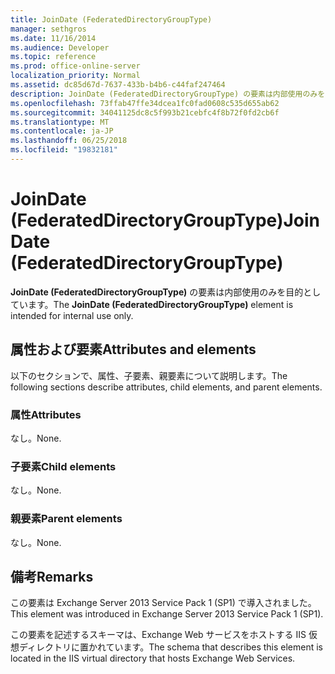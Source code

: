 ```yaml
---
title: JoinDate (FederatedDirectoryGroupType)
manager: sethgros
ms.date: 11/16/2014
ms.audience: Developer
ms.topic: reference
ms.prod: office-online-server
localization_priority: Normal
ms.assetid: dc85d67d-7637-433b-b4b6-c44faf247464
description: JoinDate (FederatedDirectoryGroupType) の要素は内部使用のみを目的としています。
ms.openlocfilehash: 73ffab47ffe34dcea1fc0fad0608c535d655ab62
ms.sourcegitcommit: 34041125dc8c5f993b21cebfc4f8b72f0fd2cb6f
ms.translationtype: MT
ms.contentlocale: ja-JP
ms.lasthandoff: 06/25/2018
ms.locfileid: "19832181"
---
```

# <a name="joindate-federateddirectorygrouptype"></a><span data-ttu-id="a9ed9-103">JoinDate (FederatedDirectoryGroupType)</span><span class="sxs-lookup"><span data-stu-id="a9ed9-103">JoinDate (FederatedDirectoryGroupType)</span></span>

<span data-ttu-id="a9ed9-104">**JoinDate (FederatedDirectoryGroupType)** の要素は内部使用のみを目的としています。</span><span class="sxs-lookup"><span data-stu-id="a9ed9-104">The **JoinDate (FederatedDirectoryGroupType)** element is intended for internal use only.</span></span> 

## <a name="attributes-and-elements"></a><span data-ttu-id="a9ed9-105">属性および要素</span><span class="sxs-lookup"><span data-stu-id="a9ed9-105">Attributes and elements</span></span>

<span data-ttu-id="a9ed9-106">以下のセクションで、属性、子要素、親要素について説明します。</span><span class="sxs-lookup"><span data-stu-id="a9ed9-106">The following sections describe attributes, child elements, and parent elements.</span></span>
  
### <a name="attributes"></a><span data-ttu-id="a9ed9-107">属性</span><span class="sxs-lookup"><span data-stu-id="a9ed9-107">Attributes</span></span>

<span data-ttu-id="a9ed9-108">なし。</span><span class="sxs-lookup"><span data-stu-id="a9ed9-108">None.</span></span>
  
### <a name="child-elements"></a><span data-ttu-id="a9ed9-109">子要素</span><span class="sxs-lookup"><span data-stu-id="a9ed9-109">Child elements</span></span>

<span data-ttu-id="a9ed9-110">なし。</span><span class="sxs-lookup"><span data-stu-id="a9ed9-110">None.</span></span>
  
### <a name="parent-elements"></a><span data-ttu-id="a9ed9-111">親要素</span><span class="sxs-lookup"><span data-stu-id="a9ed9-111">Parent elements</span></span>

<span data-ttu-id="a9ed9-112">なし。</span><span class="sxs-lookup"><span data-stu-id="a9ed9-112">None.</span></span>
  
## <a name="remarks"></a><span data-ttu-id="a9ed9-113">備考</span><span class="sxs-lookup"><span data-stu-id="a9ed9-113">Remarks</span></span>

<span data-ttu-id="a9ed9-114">この要素は Exchange Server 2013 Service Pack 1 (SP1) で導入されました。</span><span class="sxs-lookup"><span data-stu-id="a9ed9-114">This element was introduced in Exchange Server 2013 Service Pack 1 (SP1).</span></span>
  
<span data-ttu-id="a9ed9-115">この要素を記述するスキーマは、Exchange Web サービスをホストする IIS 仮想ディレクトリに置かれています。</span><span class="sxs-lookup"><span data-stu-id="a9ed9-115">The schema that describes this element is located in the IIS virtual directory that hosts Exchange Web Services.</span></span>
  

